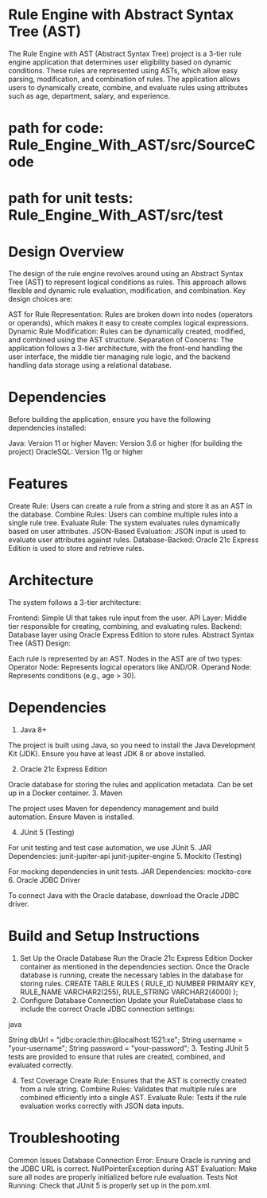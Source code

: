 # Rule Engine with Abstract Syntax Tree (AST)

The Rule Engine with AST (Abstract Syntax Tree) project is a 3-tier rule engine application that determines user eligibility based on dynamic conditions. These rules are represented using ASTs, which allow easy parsing, modification, and combination of rules. The application allows users to dynamically create, combine, and evaluate rules using attributes such as age, department, salary, and experience.
# path for code: Rule_Engine_With_AST/src/SourceCode
# path for unit tests: Rule_Engine_With_AST/src/test

# Design Overview
The design of the rule engine revolves around using an Abstract Syntax Tree (AST) to represent logical conditions as rules. This approach allows flexible and dynamic rule evaluation, modification, and combination. Key design choices are:

AST for Rule Representation: Rules are broken down into nodes (operators or operands), which makes it easy to create complex logical expressions.
Dynamic Rule Modification: Rules can be dynamically created, modified, and combined using the AST structure.
Separation of Concerns: The application follows a 3-tier architecture, with the front-end handling the user interface, the middle tier managing rule logic, and the backend handling data storage using a relational database.

# Dependencies
Before building the application, ensure you have the following dependencies installed:

Java: Version 11 or higher
Maven: Version 3.6 or higher (for building the project)
OracleSQL: Version 11g or higher 

# Features
Create Rule: Users can create a rule from a string and store it as an AST in the database.
Combine Rules: Users can combine multiple rules into a single rule tree.
Evaluate Rule: The system evaluates rules dynamically based on user attributes.
JSON-Based Evaluation: JSON input is used to evaluate user attributes against rules.
Database-Backed: Oracle 21c Express Edition is used to store and retrieve rules.

# Architecture
The system follows a 3-tier architecture:

Frontend: Simple UI that takes rule input from the user.
API Layer: Middle tier responsible for creating, combining, and evaluating rules.
Backend: Database layer using Oracle Express Edition to store rules.
Abstract Syntax Tree (AST) Design:

Each rule is represented by an AST.
Nodes in the AST are of two types:
Operator Node: Represents logical operators like AND/OR.
Operand Node: Represents conditions (e.g., age > 30).

# Dependencies
1. Java 8+

The project is built using Java, so you need to install the Java Development Kit (JDK).
Ensure you have at least JDK 8 or above installed.

2. Oracle 21c Express Edition

Oracle database for storing the rules and application metadata.
Can be set up in a Docker container.
3. Maven

The project uses Maven for dependency management and build automation. Ensure Maven is installed.

4. JUnit 5 (Testing)

For unit testing and test case automation, we use JUnit 5.
JAR Dependencies:
junit-jupiter-api
junit-jupiter-engine
5. Mockito (Testing)

For mocking dependencies in unit tests.
JAR Dependencies:
mockito-core
6. Oracle JDBC Driver

To connect Java with the Oracle database, download the Oracle JDBC driver.

# Build and Setup Instructions

1. Set Up the Oracle Database
Run the Oracle 21c Express Edition Docker container as mentioned in the dependencies section.
Once the Oracle database is running, create the necessary tables in the database for storing rules.
CREATE TABLE RULES (
    RULE_ID NUMBER PRIMARY KEY,
    RULE_NAME VARCHAR2(255),
    RULE_STRING VARCHAR2(4000)
);
2. Configure Database Connection
Update your RuleDatabase class to include the correct Oracle JDBC connection settings:

java

String dbUrl = "jdbc:oracle:thin:@localhost:1521:xe";
String username = "your-username";
String password = "your-password";
3. Testing
JUnit 5 tests are provided to ensure that rules are created, combined, and evaluated correctly. 

4. Test Coverage
Create Rule: Ensures that the AST is correctly created from a rule string.
Combine Rules: Validates that multiple rules are combined efficiently into a single AST.
Evaluate Rule: Tests if the rule evaluation works correctly with JSON data inputs.


# Troubleshooting
Common Issues
Database Connection Error: Ensure Oracle is running and the JDBC URL is correct.
NullPointerException during AST Evaluation: Make sure all nodes are properly initialized before rule evaluation.
Tests Not Running: Check that JUnit 5 is properly set up in the pom.xml.



